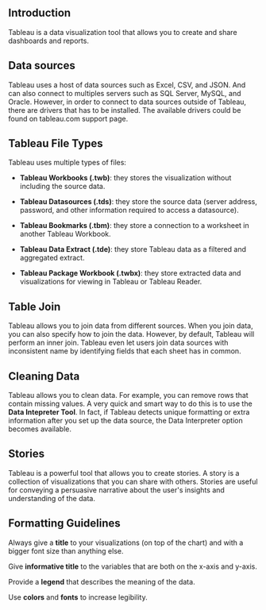 ## Introduction
Tableau is a data visualization tool that allows you to create and share dashboards and reports.

## Data sources
Tableau uses a host of data sources such as Excel, CSV, and JSON. And can also connect to multiples servers such as SQL Server, MySQL, and Oracle.
However, in order to connect to data sources outside of Tableau, there are drivers that has to be installed. 
The available drivers could be found on tableau.com support page.

## Tableau File Types
Tableau uses multiple types of files:

- **Tableau Workbooks (.twb)**: they stores the visualization without including the source data.

- **Tableau Datasources (.tds)**: they store the source data (server address, password, and other information required to access a datasource).

- **Tableau Bookmarks (.tbm)**: they store a connection to a worksheet in another Tableau Workbook.

- **Tableau Data Extract (.tde)**: they store Tableau data as a filtered and aggregated extract.

- **Tableau Package Workbook (.twbx)**: they store extracted data and visualizations for viewing in Tableau or Tableau Reader.

## Table Join
Tableau allows you to join data from different sources.
When you join data, you can also specify how to join the data.
However, by default, Tableau will perform an inner join.
Tableau even let users join data sources with inconsistent name by identifying fields that each sheet has in common.

## Cleaning Data
Tableau allows you to clean data. For example, you can remove rows that contain missing values. A very quick and smart way to do this is to use the **Data Intepreter Tool**. In fact, if Tableau detects unique formatting or extra information after you set up the data source, the Data Interpreter option becomes available.

## Stories
Tableau is a powerful tool that allows you to create stories.
A story is a collection of visualizations that you can share with others.
Stories are useful for conveying a persuasive narrative about the user's insights and understanding of the data.

## Formatting Guidelines

Always give a **title** to your visualizations (on top of the chart) and with a bigger font size than anything else.

Give **informative title** to the variables that are both on the x-axis and y-axis.

Provide a **legend** that describes the meaning of the data.

Use **colors** and **fonts** to increase legibility.



